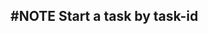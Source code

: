 ## #NOTE Start a task by task-id
<!--  +story -->
<!-- created:2023-09-12T13:05:42.689Z task-id:VobYs order:0 story-id:Start-task -->
